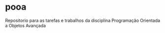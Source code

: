 # pooa
Repositorio para as tarefas e trabalhos da disciplina Programação Orientada a Objetos Avançada
